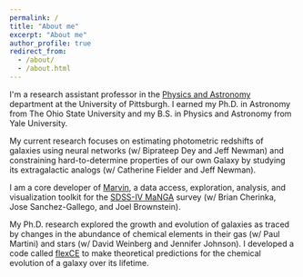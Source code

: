 ```yaml
---
permalink: /
title: "About me"
excerpt: "About me"
author_profile: true
redirect_from:
  - /about/
  - /about.html
---
```


I'm a research assistant professor in the [Physics and Astronomy](https://www.physicsandastronomy.pitt.edu/) department at the University of Pittsburgh. I earned my Ph.D. in Astronomy from The Ohio State University and my B.S. in Physics and Astronomy from Yale University.

My current research focuses on estimating photometric redshifts of galaxies using neural networks (w/ Biprateep Dey and Jeff Newman) and constraining hard-to-determine properties of our own Galaxy by studying its extragalactic analogs (w/ Catherine Fielder and Jeff Newman).

I am a core developer of [Marvin](https://dr16.sdss.org/marvin/), a data access, exploration, analysis, and visualization toolkit for the [SDSS-IV MaNGA](https://www.sdss.org/surveys/manga/) survey (w/ Brian Cherinka, Jose Sanchez-Gallego, and Joel Brownstein).

My Ph.D. research explored the growth and evolution of galaxies as traced by changes in the abundance of chemical elements in their gas (w/ Paul Martini) and stars (w/ David Weinberg and Jennifer Johnson). I developed a code called [flexCE](https://github.com/bretthandrews/flexCE) to make theoretical predictions for the chemical evolution of a galaxy over its lifetime.
